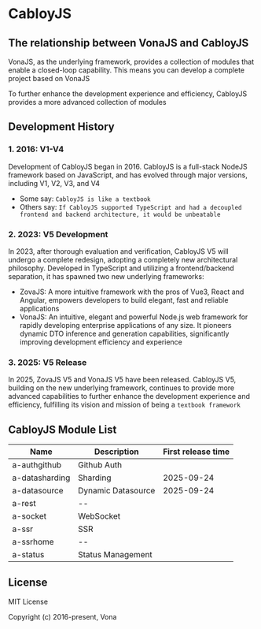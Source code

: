 # CabloyJS

## The relationship between VonaJS and CabloyJS

VonaJS, as the underlying framework, provides a collection of modules that enable a closed-loop capability. This means you can develop a complete project based on VonaJS

To further enhance the development experience and efficiency, CabloyJS provides a more advanced collection of modules

## Development History

### 1. 2016: V1-V4

Development of CabloyJS began in 2016. CabloyJS is a full-stack NodeJS framework based on JavaScript, and has evolved through major versions, including V1, V2, V3, and V4

- Some say: `CabloyJS is like a textbook`
- Others say: `If CabloyJS supported TypeScript and had a decoupled frontend and backend architecture, it would be unbeatable`

### 2. 2023: V5 Development

In 2023, after thorough evaluation and verification, CabloyJS V5 will undergo a complete redesign, adopting a completely new architectural philosophy. Developed in TypeScript and utilizing a frontend/backend separation, it has spawned two new underlying frameworks:

- ZovaJS: A more intuitive framework with the pros of Vue3, React and Angular, empowers developers to build elegant, fast and reliable applications
- VonaJS: An intuitive, elegant and powerful Node.js web framework for rapidly developing enterprise applications of any size. It pioneers dynamic DTO inference and generation capabilities, significantly improving development efficiency and experience

### 3. 2025: V5 Release

In 2025, ZovaJS V5 and VonaJS V5 have been released. CabloyJS V5, building on the new underlying framework, continues to provide more advanced capabilities to further enhance the development experience and efficiency, fulfilling its vision and mission of being a `textbook framework`

## CabloyJS Module List

|Name|Description|First release time|
|--|--|--|
|a-authgithub|Github Auth||
|a-datasharding|Sharding|2025-09-24|
|a-datasource|Dynamic Datasource|2025-09-24|
|a-rest|--||
|a-socket|WebSocket||
|a-ssr|SSR||
|a-ssrhome|--||
|a-status|Status Management||

## License

MIT License

Copyright (c) 2016-present, Vona

